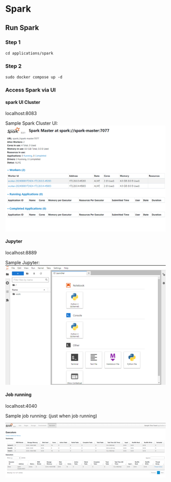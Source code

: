 # Spark

## Run Spark
### Step 1
```
cd applications/spark
```
### Step 2
```
sudo docker compose up -d
```

### Access Spark via UI
#### spark UI Cluster

localhost:8083 

Sample Spark Cluster UI:
![image](./assets/spark-cluster-ui.png)

#### Jupyter
localhost:8889 

Sample Jupyter:
![image](./assets/jupyter.png)

#### Job running
localhost:4040 

Sample job running:
(just when job running)

![image](./assets/job-spark-running.png)

